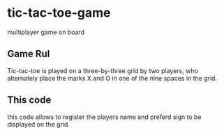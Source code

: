 # tic-tac-toe-game
multiplayer game on board

Game Rul
---------
Tic-tac-toe is played on a three-by-three grid by two players, who alternately place the marks X and O in one of the nine spaces in the grid.


This code
----------
this code allows to register the players name and preferd sign to be displayed on the grid. 
